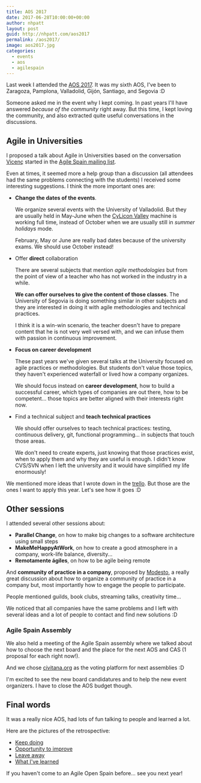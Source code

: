 ```yaml
---
title: AOS 2017
date: 2017-06-28T10:00:00+00:00
author: nhpatt
layout: post
guid: http://nhpatt.com/aos2017
permalink: /aos2017/
image: aos2017.jpg
categories:
  - events
  - aos
  - agilespain
---
```


Last week I attended the [AOS 2017](http://aos2017.agile-spain.org/). It was my sixth AOS, I've been to Zaragoza, Pamplona, Valladolid, Gijón, Santiago, and Segovia :D

Someone asked me in the event why I kept coming. In past years I'll have answered *because of the community* right away. 
But this time, I kept loving the community, and also extracted quite useful conversations in the discussions.

## Agile in Universities

I proposed a talk about Agile in Universities based on the conversation [Vicenç](https://twitter.com/vgaltes) started in the [Agile Spain mailing list](https://groups.google.com/forum/#!topic/agile-spain/XBTNy3DpOz4).

Even at times, it seemed more a help group than a discussion (all attendees had the same problems connecting with the students) I received some 
interesting suggestions. I think the more important ones are:

* **Change the dates of the events**. 

    We organize several events with the University of Valladolid. But they are usually held in May-June when the [CyLicon Valley](https://www.meetup.com/es-ES/Cylicon-Valley/) machine is working full time, instead of October when we are usually still in *summer holidays* mode.

    February, May or June are really bad dates because of the university exams. We should use October instead!
     
* Offer **direct** collaboration
    
    There are several subjects that mention *agile methodologies* but from the point of view of a teacher who has not worked in the industry in a while. 
    
    **We can offer ourselves to give the content of those classes**. The University of Segovia is doing something similar in other subjects and they are interested in doing it with agile methodologies and technical practices.
    
    I think it is a win-win scenario, the teacher doesn't have to prepare content that he is not very well versed with, and we can infuse them with passion in continuous improvement.

* **Focus on career development**

    These past years we've given several talks at the University focused on agile practices or methodologies. But students don't value those topics, they haven't experienced waterfall or lived how a company organizes.
    
    We should focus instead on **career development**, how to build a successful career, which types of companies are out there, how to be competent... those topics are better aligned with their interests right now.

* Find a technical subject and **teach technical practices**

    We should offer ourselves to teach technical practices: testing, continuous delivery, git, functional programming... in subjects that touch those areas.
    
    We don't need to create experts, just knowing that those practices exist, when to apply them and why they are useful is enough. I didn't know CVS/SVN when I left the university and it would have simplified my life enormously!

We mentioned more ideas that I wrote down in the [trello](https://trello.com/b/Z8C6O0yN/impacto-en-la-universidad). But those are the ones I want to apply this year. Let's see how it goes :D

## Other sessions

I attended several other sessions about:

* **Parallel Change**, on how to make big changes to a software architecture using small steps
* **MakeMeHappyAtWork**, on how to create a good atmosphere in a company, work-life balance, diversity... 
* **Remotamente ágiles**, on how to be agile being remote

And **community of practice in a company**, proposed by [Modesto](https://twitter.com/msanjuan), a really great discussion about how to organize a community of practice in a company but, most importantly how to engage the people to participate. 

People mentioned guilds, book clubs, streaming talks, creativity time...  

We noticed that all companies have the same problems and I left with several ideas and a lot of people to contact and find new solutions :D

### Agile Spain Assembly

We also held a meeting of the Agile Spain assembly where we talked about how to choose the next board and the place for the next AOS and CAS (1 proposal for each right now!).

And we chose [civitana.org](http://www.civitana.org) as the voting platform for next assemblies :D

I'm excited to see the new board candidatures and to help the new event organizers. I have to close the AOS budget though.

## Final words

It was a really nice AOS, had lots of fun talking to people and learned a lot.

Here are the pictures of the retrospective:

* [Keep doing](https://twitter.com/agileopenspain/status/878736758250364928)
* [Opportunity to improve](https://twitter.com/agileopenspain/status/878737295154839552)
* [Leave away](https://twitter.com/agileopenspain/status/878737507755728896)
* [What I've learned](https://twitter.com/agileopenspain/status/878737688190476289)

If you haven't come to an Agile Open Spain before... see you next year!